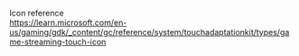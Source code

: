Icon reference<br/>
https://learn.microsoft.com/en-us/gaming/gdk/_content/gc/reference/system/touchadaptationkit/types/game-streaming-touch-icon
